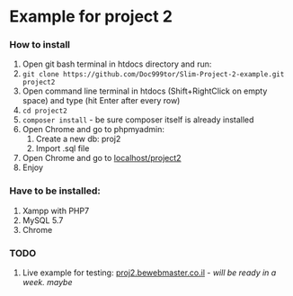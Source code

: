 # Example for project 2

### How to install
1. Open git bash terminal in htdocs directory and run:
2. `git clone https://github.com/Doc999tor/Slim-Project-2-example.git project2`
3. Open command line terminal in htdocs (Shift+RightClick on empty space) and type (hit Enter after every row)
4. `cd project2`
5. `composer install` - be sure composer itself is already installed
7. Open Chrome and go to phpmyadmin:
    1. Create a new db: proj2
    2. Import .sql file
8. Open Chrome and go to [localhost/project2](localhost/project2)
9. Enjoy

### Have to be installed:
1. Xampp with PHP7
2. MySQL 5.7
3. Chrome

### TODO
1. Live example for testing:
[proj2.bewebmaster.co.il](http://proj2.bewebmaster.co.il) - _will be ready in a week. maybe_

